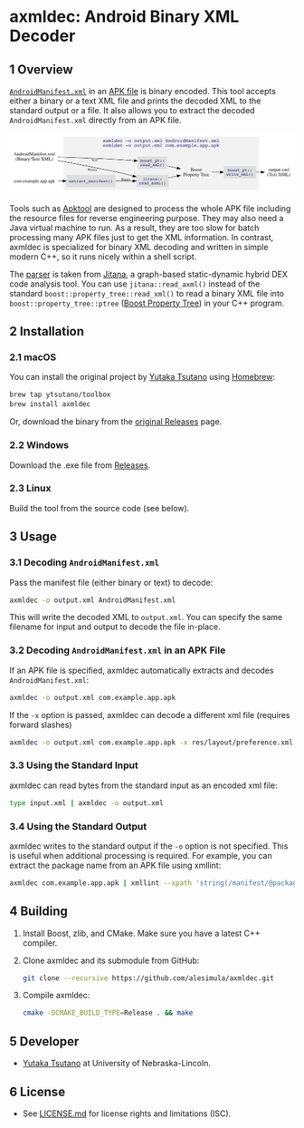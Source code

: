 axmldec: Android Binary XML Decoder
===================================

## 1 Overview

[`AndroidManifest.xml`][Android App Manifest] in an [APK file][APK] is binary
encoded. This tool accepts either a binary or a text XML file and prints the
decoded XML to the standard output or a file. It also allows you to extract the
decoded `AndroidManifest.xml` directly from an APK file.

![](doc/overview.png)

Tools such as [Apktool] are designed to process the whole APK file including
the resource files for reverse engineering purpose. They may also need a Java
virtual machine to run. As a result, they are too slow for batch processing
many APK files just to get the XML information. In contrast, axmldec is
specialized for binary XML decoding and written in simple modern C++, so it
runs nicely within a shell script.

The [parser](include/jitana/util/axml_parser.hpp) is taken from [Jitana], a
graph-based static-dynamic hybrid DEX code analysis tool. You can use
`jitana::read_axml()` instead of the standard
`boost::property_tree::read_xml()` to read a binary XML file into
`boost::property_tree::ptree` ([Boost Property Tree][ptree]) in your C++
program.

## 2 Installation

### 2.1 macOS

You can install the original project by [Yutaka Tsutano] using [Homebrew]:
```sh
brew tap ytsutano/toolbox
brew install axmldec
```

Or, download the binary from the [original Releases] page.

### 2.2 Windows

Download the .exe file from [Releases].

### 2.3 Linux

Build the tool from the source code (see below).

## 3 Usage

### 3.1 Decoding `AndroidManifest.xml`

Pass the manifest file (either binary or text) to decode:
```sh
axmldec -o output.xml AndroidManifest.xml
```

This will write the decoded XML to `output.xml`. You can specify the same
filename for input and output to decode the file in-place.

### 3.2 Decoding `AndroidManifest.xml` in an APK File

If an APK file is specified, axmldec automatically extracts and decodes
`AndroidManifest.xml`:
```sh
axmldec -o output.xml com.example.app.apk
```
If the `-x` option is passed, axmldec can decode a different xml file (requires forward slashes)
```sh
axmldec -o output.xml com.example.app.apk -x res/layout/preference.xml
```

### 3.3 Using the Standard Input

axmldec can read bytes from the standard input as an encoded xml file:
```sh
type input.xml | axmldec -o output.xml
```

### 3.4 Using the Standard Output

axmldec writes to the standard output if the `-o` option is not specified. This
is useful when additional processing is required. For example, you can extract
the package name from an APK file using xmllint:
```sh
axmldec com.example.app.apk | xmllint --xpath 'string(/manifest/@package)' -
```

## 4 Building

1. Install Boost, zlib, and CMake. Make sure you have a latest C++ compiler.

2. Clone axmldec and its submodule from GitHub:
    ```sh
    git clone --recursive https://github.com/alesimula/axmldec.git
    ```

3. Compile axmldec:
    ```sh
    cmake -DCMAKE_BUILD_TYPE=Release . && make
    ```

## 5 Developer

- [Yutaka Tsutano] at University of Nebraska-Lincoln.

## 6 License

- See [LICENSE.md](LICENSE.md) for license rights and limitations (ISC).

[Yutaka Tsutano]: http://yutaka.tsutano.com
[original Releases]: https://github.com/ytsutano/axmldec/releases
[Releases]: https://github.com/alesimula/axmldec/releases
[Jitana]: https://github.com/ytsutano/jitana
[ptree]: http://www.boost.org/doc/libs/1_64_0/doc/html/property_tree.html
[Homebrew]: https://brew.sh
[APK]: https://en.wikipedia.org/wiki/Android_application_package
[Android App Manifest]: https://developer.android.com/guide/topics/manifest/manifest-intro.html
[Apktool]: https://ibotpeaches.github.io/Apktool/
